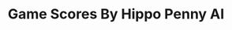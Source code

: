 ---
title: Game Scores By Hippo Penny AI
layout: scoredetail
permalink: /meta-score/god-of-war-ragnarok
header:
  teaser: /assets/images/god-of-war-ragnarok.jpg
  video:
    id: 902Zltouttc
    provider: youtube
---